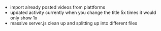 - import already posted videos from plattforms
- updated activity currently when you change the title 5x times it would only show 1x
- massive server.js clean up and splitting up into different files